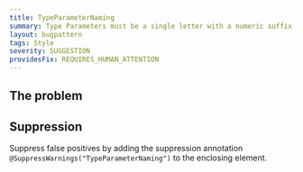 ```yaml
---
title: TypeParameterNaming
summary: Type Parameters must be a single letter with a numeric suffix, or an UpperCamelCase name followed by the letter 'T'.
layout: bugpattern
tags: Style
severity: SUGGESTION
providesFix: REQUIRES_HUMAN_ATTENTION
---
```


<!--
*** AUTO-GENERATED, DO NOT MODIFY ***
To make changes, edit the @BugPattern annotation or the explanation in docs/bugpattern.
-->

## The problem


## Suppression
Suppress false positives by adding the suppression annotation `@SuppressWarnings("TypeParameterNaming")` to the enclosing element.
